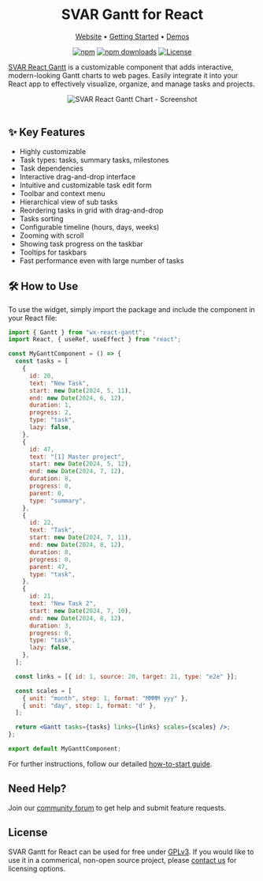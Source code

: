 <div align="center">
  
# SVAR Gantt for React

</div>

<div align="center">

[Website](https://svar.dev/react/gantt/) • [Getting Started](https://docs.svar.dev/react/gantt/getting_started/) • [Demos](https://docs.svar.dev/react/gantt/samples/#/base/willow)

</div>

<div align="center">

[![npm](https://img.shields.io/npm/v/wx-react-gantt.svg)](https://www.npmjs.com/package/wx-react-gantt)
[![npm downloads](https://img.shields.io/npm/dm/wx-react-gantt.svg)](https://www.npmjs.com/package/wx-react-gantt)
[![License](https://img.shields.io/npm/l/wx-react-gantt.svg)](https://www.npmjs.com/package/wx-react-gantt)

</div>

[SVAR React Gantt](https://svar.dev/react/gantt/) is a customizable component that adds interactive, modern-looking Gantt charts to web pages. Easily integrate it into your React app to effectively visualize, organize, and manage tasks and projects.

<div align="center">
  <img src="https://cdn.svar.dev/public/gantt-chart-ui.png" alt="SVAR React Gantt Chart - Screenshot">
</div></br>


## :sparkles: Key Features

- Highly customizable 
- Task types: tasks, summary tasks, milestones
- Task dependencies
- Interactive drag-and-drop interface
- Intuitive and customizable task edit form
- Toolbar and context menu
- Hierarchical view of sub tasks
- Reordering tasks in grid with drag-and-drop
- Tasks sorting
- Configurable timeline (hours, days, weeks)
- Zooming with scroll
- Showing task progress on the taskbar
- Tooltips for taskbars
- Fast performance even with large number of tasks


## :hammer_and_wrench: How to Use

To use the widget, simply import the package and include the component in your React file:

```jsx
import { Gantt } from "wx-react-gantt";
import React, { useRef, useEffect } from "react";

const MyGanttComponent = () => {
  const tasks = [
    {
      id: 20,
      text: "New Task",
      start: new Date(2024, 5, 11),
      end: new Date(2024, 6, 12),
      duration: 1,
      progress: 2,
      type: "task",
      lazy: false,
    },
    {
      id: 47,
      text: "[1] Master project",
      start: new Date(2024, 5, 12),
      end: new Date(2024, 7, 12),
      duration: 8,
      progress: 0,
      parent: 0,
      type: "summary",
    },
    {
      id: 22,
      text: "Task",
      start: new Date(2024, 7, 11),
      end: new Date(2024, 8, 12),
      duration: 8,
      progress: 0,
      parent: 47,
      type: "task",
    },
    {
      id: 21,
      text: "New Task 2",
      start: new Date(2024, 7, 10),
      end: new Date(2024, 8, 12),
      duration: 3,
      progress: 0,
      type: "task",
      lazy: false,
    },
  ];

  const links = [{ id: 1, source: 20, target: 21, type: "e2e" }];

  const scales = [
    { unit: "month", step: 1, format: "MMMM yyy" },
    { unit: "day", step: 1, format: "d" },
  ];

  return <Gantt tasks={tasks} links={links} scales={scales} />;
};

export default MyGanttComponent;
```

For further instructions, follow our detailed [how-to-start guide](https://docs.svar.dev/react/gantt/getting_started/).

## Need Help?
Join our [community forum](https://forum.svar.dev) to get help and submit feature requests. 

## License

SVAR Gantt for React can be used for free under [GPLv3](https://www.gnu.org/licenses/gpl-3.0.html). If you would like to use it in a commerical, non-open source project, please [contact us](https://svar.dev/contact/) for licensing options.